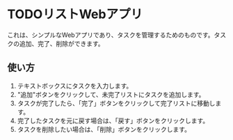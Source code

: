 # TODOリストWebアプリ

これは、シンプルなWebアプリであり、タスクを管理するためのものです。タスクの追加、完了、削除ができます。

## 使い方

1. テキストボックスにタスクを入力します。
2. "追加"ボタンをクリックして、未完了リストにタスクを追加します。
3. タスクが完了したら、「完了」ボタンをクリックして完了リストに移動します。
4. 完了したタスクを元に戻す場合は、「戻す」ボタンをクリックします。
5. タスクを削除したい場合は、「削除」ボタンをクリックします。
